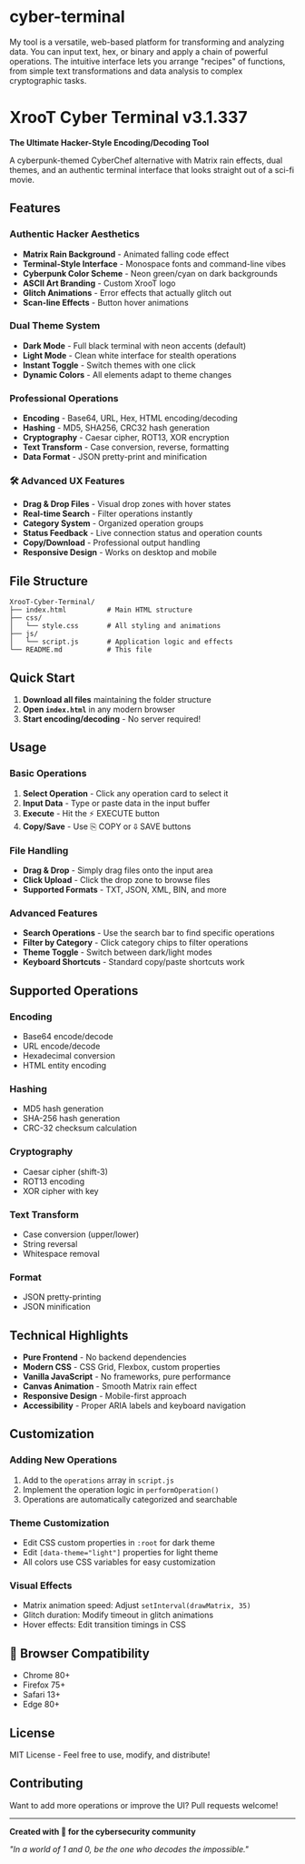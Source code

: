 # cyber-terminal
My tool is a versatile, web-based platform for transforming and analyzing data. You can input text, hex, or binary and apply a chain of powerful operations. The intuitive interface lets you arrange "recipes" of functions, from simple text transformations and data analysis to complex cryptographic tasks.
#  XrooT Cyber Terminal v3.1.337

**The Ultimate Hacker-Style Encoding/Decoding Tool**

A cyberpunk-themed CyberChef alternative with Matrix rain effects, dual themes, and an authentic terminal interface that looks straight out of a sci-fi movie.


##  Features

###  **Authentic Hacker Aesthetics**
- **Matrix Rain Background** - Animated falling code effect
- **Terminal-Style Interface** - Monospace fonts and command-line vibes  
- **Cyberpunk Color Scheme** - Neon green/cyan on dark backgrounds
- **ASCII Art Branding** - Custom XrooT logo
- **Glitch Animations** - Error effects that actually glitch out
- **Scan-line Effects** - Button hover animations

###  **Dual Theme System**
- **Dark Mode** - Full black terminal with neon accents (default)
- **Light Mode** - Clean white interface for stealth operations
- **Instant Toggle** - Switch themes with one click
- **Dynamic Colors** - All elements adapt to theme changes

###  **Professional Operations**
- **Encoding** - Base64, URL, Hex, HTML encoding/decoding
- **Hashing** - MD5, SHA256, CRC32 hash generation
- **Cryptography** - Caesar cipher, ROT13, XOR encryption
- **Text Transform** - Case conversion, reverse, formatting
- **Data Format** - JSON pretty-print and minification

### 🛠️ **Advanced UX Features**
- **Drag & Drop Files** - Visual drop zones with hover states
- **Real-time Search** - Filter operations instantly
- **Category System** - Organized operation groups
- **Status Feedback** - Live connection status and operation counts
- **Copy/Download** - Professional output handling
- **Responsive Design** - Works on desktop and mobile

##  File Structure

```
XrooT-Cyber-Terminal/
├── index.html          # Main HTML structure
├── css/
│   └── style.css       # All styling and animations
├── js/
│   └── script.js       # Application logic and effects
└── README.md           # This file
```

## Quick Start

1. **Download all files** maintaining the folder structure
2. **Open `index.html`** in any modern browser
3. **Start encoding/decoding** - No server required!

##  Usage

### Basic Operations
1. **Select Operation** - Click any operation card to select it
2. **Input Data** - Type or paste data in the input buffer
3. **Execute** - Hit the ⚡ EXECUTE button
4. **Copy/Save** - Use ⎘ COPY or ⇩ SAVE buttons

### File Handling
- **Drag & Drop** - Simply drag files onto the input area
- **Click Upload** - Click the drop zone to browse files
- **Supported Formats** - TXT, JSON, XML, BIN, and more

### Advanced Features
- **Search Operations** - Use the search bar to find specific operations
- **Filter by Category** - Click category chips to filter operations
- **Theme Toggle** - Switch between dark/light modes
- **Keyboard Shortcuts** - Standard copy/paste shortcuts work

## Supported Operations

### Encoding
- Base64 encode/decode
- URL encode/decode  
- Hexadecimal conversion
- HTML entity encoding

###  Hashing
- MD5 hash generation
- SHA-256 hash generation
- CRC-32 checksum calculation

###  Cryptography
- Caesar cipher (shift-3)
- ROT13 encoding
- XOR cipher with key

###  Text Transform
- Case conversion (upper/lower)
- String reversal
- Whitespace removal

###  Format
- JSON pretty-printing
- JSON minification

##  Technical Highlights

- **Pure Frontend** - No backend dependencies
- **Modern CSS** - CSS Grid, Flexbox, custom properties
- **Vanilla JavaScript** - No frameworks, pure performance
- **Canvas Animation** - Smooth Matrix rain effect
- **Responsive Design** - Mobile-first approach
- **Accessibility** - Proper ARIA labels and keyboard navigation

##  Customization

### Adding New Operations
1. Add to the `operations` array in `script.js`
2. Implement the operation logic in `performOperation()`
3. Operations are automatically categorized and searchable

### Theme Customization
- Edit CSS custom properties in `:root` for dark theme
- Edit `[data-theme="light"]` properties for light theme
- All colors use CSS variables for easy customization

### Visual Effects
- Matrix animation speed: Adjust `setInterval(drawMatrix, 35)`
- Glitch duration: Modify timeout in glitch animations
- Hover effects: Edit transition timings in CSS

## 🔧 Browser Compatibility

-  Chrome 80+
-  Firefox 75+
-  Safari 13+
-  Edge 80+

##  License

MIT License - Feel free to use, modify, and distribute!

##  Contributing

Want to add more operations or improve the UI? Pull requests welcome!

---

**Created with 💚 for the cybersecurity community**

*"In a world of 1 and 0, be the one who decodes the impossible."*

